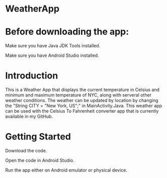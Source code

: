 # WeatherApp

# Before downloading the app:

Make sure you have Java JDK Tools installed. 

Make sure you have Android Studio installed.

# Introduction

This is a Weather App that displays the current temperature in Celsius and minimum and maximum temperature of NYC, along with serveral other weather conditions. The weather can be updated by location by changing the "String CITY = "New York, US";" in MainActivity.Java. This weather app can be used with the Celsius To Fahrenheit converter app that is currently available in my GitHub. 

# Getting Started

Download the code.

Open the code in Android Studio.

Run the app either on Android emulator or physical device.
